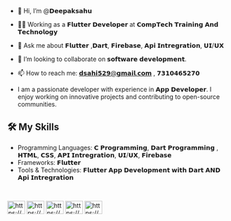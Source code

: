 - 👋 Hi, I’m @𝗗𝗲𝗲𝗽𝗮𝗸𝘀𝗮𝗵𝘂
- 🌱💼 Working as a 𝗙𝗹𝘂𝘁𝘁𝗲𝗿 𝗗𝗲𝘃𝗲𝗹𝗼𝗽𝗲𝗿 at 𝗖𝗼𝗺𝗽𝗧𝗲𝗰𝗵 𝗧𝗿𝗮𝗶𝗻𝗶𝗻𝗴 𝗔𝗻𝗱 𝗧𝗲𝗰𝗵𝗻𝗼𝗹𝗼𝗴𝘆
- 💬 Ask me about 𝗙𝗹𝘂𝘁𝘁𝗲𝗿 ,𝗗𝗮𝗿𝘁, 𝗙𝗶𝗿𝗲𝗯𝗮𝘀𝗲, 𝗔𝗽𝗶 𝗜𝗻𝘁𝗿𝗲𝗴𝗿𝗮𝘁𝗶𝗼𝗻, 𝗨𝗜/𝗨𝗫
- 💞️ I’m looking to collaborate on 𝘀𝗼𝗳𝘁𝘄𝗮𝗿𝗲 𝗱𝗲𝘃𝗲𝗹𝗼𝗽𝗺𝗲𝗻𝘁.
- 📫 How to reach me: 𝗱𝘀𝗮𝗵𝗶𝟱𝟮𝟵@𝗴𝗺𝗮𝗶𝗹.𝗰𝗼𝗺 , 𝟳𝟯𝟭𝟬𝟰𝟲𝟱𝟮𝟳𝟬

- I am a passionate developer with experience in 𝗔𝗽𝗽 𝗗𝗲𝘃𝗲𝗹𝗼𝗽𝗲𝗿. I enjoy working on innovative projects and contributing to open-source communities.

## 🛠️ My Skills
- Programming Languages: 𝗖 𝗣𝗿𝗼𝗴𝗿𝗮𝗺𝗺𝗶𝗻𝗴, 𝗗𝗮𝗿𝘁 𝗣𝗿𝗼𝗴𝗿𝗮𝗺𝗺𝗶𝗻𝗴 , 𝗛𝗧𝗠𝗟, 𝗖𝗦𝗦, 𝗔𝗣𝗜 𝗜𝗻𝘁𝗿𝗲𝗴𝗿𝗮𝘁𝗶𝗼𝗻, 𝗨𝗜/𝗨𝗫, 𝗙𝗶𝗿𝗲𝗯𝗮𝘀𝗲
- Frameworks: 𝗙𝗹𝘂𝘁𝘁𝗲𝗿
- Tools & Technologies: 𝗙𝗹𝘂𝘁𝘁𝗲𝗿 𝗔𝗽𝗽 𝗗𝗲𝘃𝗲𝗹𝗼𝗽𝗺𝗲𝗻𝘁 𝘄𝗶𝘁𝗵 𝗗𝗮𝗿𝘁 𝗔𝗡𝗗 𝗔𝗽𝗶 𝗜𝗻𝘁𝗿𝗲𝗴𝗿𝗮𝘁𝗶𝗼𝗻

<br>
<p align="left">
<a href="https://www.linkedin.com/in/deepak-sahu-973979192" target="blank"><img align="center" src="https://raw.githubusercontent.com/rahuldkjain/github-profile-readme-generator/master/src/images/icons/Social/linked-in-alt.svg" alt="https://www.linkedin.com/in/deepak-sahu-973979192" height="30" width="40" /></a> 
<a href="https://instagram.com/deepak_sahu7566" target="blank"><img align="center" src="https://raw.githubusercontent.com/rahuldkjain/github-profile-readme-generator/master/src/images/icons/Social/instagram.svg" alt="https://https://www.instagram.com/deepak_sahu7566/" height="30" width="40" /></a>
<a href="https://x.com/Deepaksahu_7566" target="blank"><img align="center" src="https://raw.githubusercontent.com/rahuldkjain/github-profile-readme-generator/master/src/images/icons/Social/twitter.svg" alt="https://x.com/Deepaksahu_7566" height="30" width="40" /></a>
<a href="https://youtube.com/@carryondeepak4" target="blank"><img align="center" src="https://raw.githubusercontent.com/rahuldkjain/github-profile-readme-generator/master/src/images/icons/Social/youtube.svg" alt="https://youtube.com/@carryondeepak4" height="30" width="40" /></a>
<a href="https://www.facebook.com/share/TbSKud1HtFU93v2E/?mibextid=qi2Omg" target="blank"><img align="center" src="https://raw.githubusercontent.com/rahuldkjain/github-profile-readme-generator/master/src/images/icons/Social/facebook.svg" alt="https://www.facebook.com/share/TbSKud1HtFU93v2E/?mibextid=qi2Omg" height="30" width="40" /></a>
</p>
<br>
